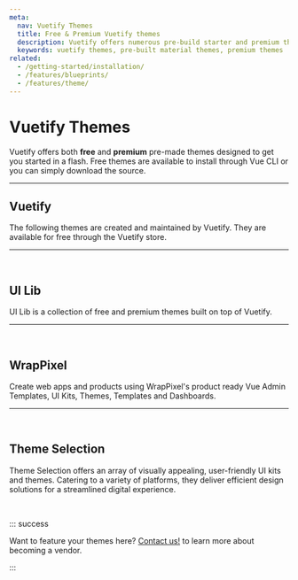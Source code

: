 ```yaml
---
meta:
  nav: Vuetify Themes
  title: Free & Premium Vuetify themes
  description: Vuetify offers numerous pre-build starter and premium themes. Kickstart your next application today, no design skills needed.
  keywords: vuetify themes, pre-built material themes, premium themes
related:
  - /getting-started/installation/
  - /features/blueprints/
  - /features/theme/
---
```


<script setup>
  // Components
  import ThemeVendor from '@/components/doc/ThemeVendor.vue'

  // Utilities
  import { onMounted } from 'vue'

  // Stores
  import { useShopifyStore } from '@/store/shopify'

  const store = useShopifyStore()

  onMounted(() => {
    store.fetch()
  })
</script>

# Vuetify Themes

Vuetify offers both **free** and **premium** pre-made themes designed to get you started in a flash. Free themes are available to install through Vue CLI or you can simply download the source.

---

## Vuetify

The following themes are created and maintained by Vuetify. They are available for free through the Vuetify store.

<ThemeVendor name="Vuetify" />

---

<br>

## UI Lib

UI Lib is a collection of free and premium themes built on top of Vuetify.

<ThemeVendor name="UI Lib" />

---

<br>

## WrapPixel

Create web apps and products using WrapPixel's product ready Vue Admin Templates, UI Kits, Themes, Templates and Dashboards.

<ThemeVendor name="WrapPixel" />

---

<br>

## Theme Selection

Theme Selection offers an array of visually appealing, user-friendly UI kits and themes. Catering to a variety of platforms, they deliver efficient design solutions for a streamlined digital experience.

<ThemeVendor name="ThemeSelection" />

<br>

::: success

Want to feature your themes here? [Contact us!](mailto:hello@vuetifyjs.com?subject=Theme+affiliation) to learn more about becoming a vendor.

:::
